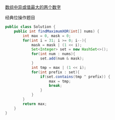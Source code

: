 [数组中异或值最大的两个数字](https://leetcode.com/problems/maximum-xor-of-two-numbers-in-an-array/description/)

经典位操作题目
```java
public class Solution {
    public int findMaximumXOR(int[] nums) {
        int max = 0, mask = 0;
        for(int i = 31; i >= 0; i--){
            mask = mask | (1 << i);
            Set<Integer> set = new HashSet<>();
            for(int num : nums){
                set.add(num & mask);
            }
            int tmp = max | (1 << i);
            for(int prefix : set){
                if(set.contains(tmp ^ prefix)) {
                    max = tmp;
                    break;
                }
            }
        }
        return max;
    }
}
```
